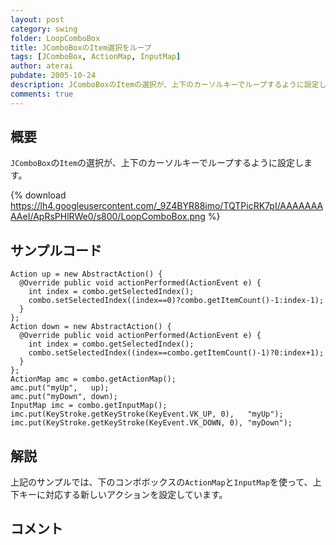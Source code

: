 ```yaml
---
layout: post
category: swing
folder: LoopComboBox
title: JComboBoxのItem選択をループ
tags: [JComboBox, ActionMap, InputMap]
author: aterai
pubdate: 2005-10-24
description: JComboBoxのItemの選択が、上下のカーソルキーでループするように設定します。
comments: true
---
```

## 概要
`JComboBox`の`Item`の選択が、上下のカーソルキーでループするように設定します。

{% download https://lh4.googleusercontent.com/_9Z4BYR88imo/TQTPicRK7pI/AAAAAAAAAeI/ApRsPHlRWe0/s800/LoopComboBox.png %}

## サンプルコード
<pre class="prettyprint"><code>Action up = new AbstractAction() {
  @Override public void actionPerformed(ActionEvent e) {
    int index = combo.getSelectedIndex();
    combo.setSelectedIndex((index==0)?combo.getItemCount()-1:index-1);
  }
};
Action down = new AbstractAction() {
  @Override public void actionPerformed(ActionEvent e) {
    int index = combo.getSelectedIndex();
    combo.setSelectedIndex((index==combo.getItemCount()-1)?0:index+1);
  }
};
ActionMap amc = combo.getActionMap();
amc.put("myUp",   up);
amc.put("myDown", down);
InputMap imc = combo.getInputMap();
imc.put(KeyStroke.getKeyStroke(KeyEvent.VK_UP, 0),   "myUp");
imc.put(KeyStroke.getKeyStroke(KeyEvent.VK_DOWN, 0), "myDown");
</code></pre>

## 解説
上記のサンプルでは、下のコンボボックスの`ActionMap`と`InputMap`を使って、上下キーに対応する新しいアクションを設定しています。

## コメント
